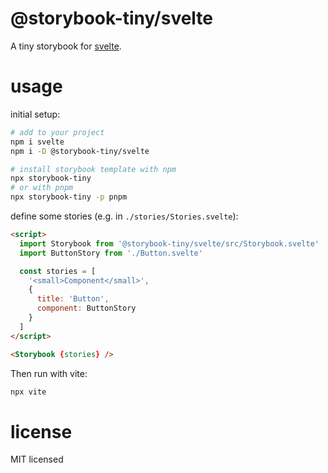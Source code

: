 # @storybook-tiny/svelte

A tiny storybook for [svelte][].

# usage

initial setup:

```sh
# add to your project
npm i svelte
npm i -D @storybook-tiny/svelte

# install storybook template with npm
npx storybook-tiny
# or with pnpm
npx storybook-tiny -p pnpm
```

define some stories (e.g. in `./stories/Stories.svelte`):

```html
<script>
  import Storybook from '@storybook-tiny/svelte/src/Storybook.svelte'
  import ButtonStory from './Button.svelte'

  const stories = [
    '<small>Component</small>',
    {
      title: 'Button',
      component: ButtonStory
    }
  ]
</script>

<Storybook {stories} />
```

Then run with vite:

```sh
npx vite
```

# license

MIT licensed

[svelte]: https://sveltejs.com/tutorial/
